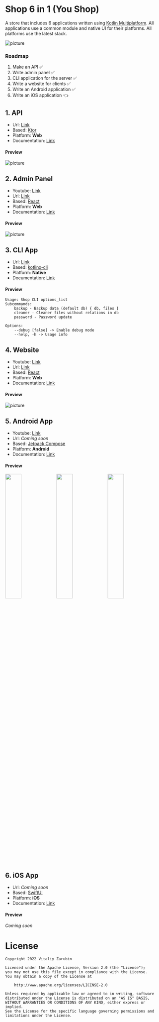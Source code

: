Shop 6 in 1 (You Shop)
===================

A store that includes 6 applications written using [Kotlin Multiplatform](https://kotlinlang.org/docs/multiplatform.html).
All applications use a common module and native UI for their platforms.
All platforms use the latest stack.

![picture](data/common/logo160.png)

### Roadmap

1. Make an API ✅
2. Write admin panel ✅
3. CLI application for the server ✅
4. Write a website for clients ✅
5. Write an Android application ✅
5. Write an iOS application 👈

## 1. API

* Url: [Link](https://shop-api.keygenqt.com/)
* Based: [Ktor](https://ktor.io/)
* Platform: **Web**
* Documentation: [Link](https://keygenqt.github.io/km-shop/api/)

#### Preview

![picture](data/api/Screenshot_2022-11-17_at_18.04.51.png)

## 2. Admin Panel

* Youtube: [Link](https://youtu.be/8jI0T45MMoQ)
* Url: [Link](https://shop-admin.keygenqt.com/)
* Based: [React](https://reactjs.org/)
* Platform: **Web**
* Documentation: [Link](https://keygenqt.github.io/km-shop/backend/)

#### Preview

![picture](data/backend/Screenshot_2022-11-21_at_07.17.20.png)

## 3. CLI App

* Url: [Link](https://github.com/keygenqt/km-shop/blob/master/data/cli/shop-cli.jar?raw=true)
* Based: [kotlinx-cli](https://github.com/Kotlin/kotlinx-cli)
* Platform: **Native**
* Documentation: [Link](https://keygenqt.github.io/km-shop/cli/)

#### Preview

```
Usage: Shop CLI options_list
Subcommands: 
    backup - Backup data (default db) { db, files }
    cleaner - Cleaner files without relations in db
    password - Password update

Options: 
    --debug [false] -> Enable debug mode 
    --help, -h -> Usage info 
```

## 4. Website

* Youtube: [Link](https://youtu.be/sHN1-LRDH64)
* Url: [Link](https://shop.keygenqt.com/)
* Based: [React](https://reactjs.org/)
* Platform: **Web**
* Documentation: [Link](https://keygenqt.github.io/km-shop/frontend/)

#### Preview

![picture](data/frontend/screencapture-shop-keygenqt-2022-12-09-16_17_48.png)

## 5. Android App

* Youtube: [Link](https://youtu.be/0zEC6xX8T-c)
* Url: *Coming soon*
* Based: [Jetpack Compose](https://developer.android.com/jetpack/compose)
* Platform: **Android**
* Documentation: [Link](https://keygenqt.github.io/km-shop/android/)

#### Preview

<p>
<img src="https://raw.githubusercontent.com/keygenqt/km-shop/master/data/android/Screenshot_1671122039.png" width="32%"/>
<img src="https://raw.githubusercontent.com/keygenqt/km-shop/master/data/android/Screenshot_1671122048.png" width="32%"/>
<img src="https://raw.githubusercontent.com/keygenqt/km-shop/master/data/android/Screen_Recording_2022-12-18_at_19.07.52.gif" width="32%"/>
</p>

## 6. iOS App

* Url: *Coming soon*
* Based: [SwiftUI](https://developer.apple.com/xcode/swiftui/)
* Platform: **iOS**
* Documentation: [Link](https://keygenqt.github.io/km-shop/ios/)

#### Preview

*Coming soon*

# License

```
Copyright 2022 Vitaliy Zarubin

Licensed under the Apache License, Version 2.0 (the "License");
you may not use this file except in compliance with the License.
You may obtain a copy of the License at

    http://www.apache.org/licenses/LICENSE-2.0

Unless required by applicable law or agreed to in writing, software
distributed under the License is distributed on an "AS IS" BASIS,
WITHOUT WARRANTIES OR CONDITIONS OF ANY KIND, either express or implied.
See the License for the specific language governing permissions and
limitations under the License.
```